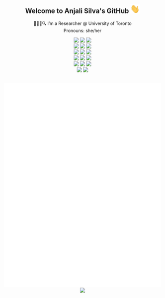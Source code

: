 
<p align="center">
<h2 align="center"> Welcome to Anjali Silva's GitHub <img src="https://raw.githubusercontent.com/ABSphreak/ABSphreak/master/gifs/Hi.gif" width="30px"></h1>
     
<p align="center">
👩🏻‍💻🔍 I’m a Researcher @ University of Toronto <br />
Pronouns: she/her      
<p align="center">     
  <img src="https://img.shields.io/badge/Research-Clustering-brightgreen" />
  <img src="https://img.shields.io/badge/Research-Classification-green" /> 
  <img src="https://img.shields.io/badge/Research-Machine%20Learning-yellowgreen" /> <br />
  <img src="https://img.shields.io/badge/Research-Data%20Visualization-yellow" /> 
  <img src="https://img.shields.io/badge/Research-Trend%20Analysis-orange" /> 
  <img src="https://img.shields.io/badge/Research-Bioinformatics-important" /><br />
  <img src="https://img.shields.io/badge/Research-Multiomics%20Data-ff69b4" /> 
  <img src="https://img.shields.io/badge/Research-RNAseq-blue" /> 
  <img src="https://img.shields.io/badge/Research-Methylation-lightgrey" /> <br /> 
  <img src="https://img.shields.io/badge/Research-DNAseq-blueviolet" />  
    <img src="https://img.shields.io/badge/Research-Microarray-red" />  
  <img src="https://img.shields.io/badge/Research-Protein%20Structure%20Modeling-9cf" /> <br />
    <img src="https://img.shields.io/badge/Focus-Statistics-brightgreen" />
  <img src="https://img.shields.io/badge/Focus-Assessment-blueviolet" />
  <img src="https://img.shields.io/badge/Focus-Teaching-blue" /> <br />
  <img src="https://img.shields.io/badge/City-Toronto-blueviolet" />
  <img src="https://img.shields.io/badge/Country-Canada-red" />
</p>

<br />

<div align = "center">
     <img align="center" src= "https://github.com/anjalisilva/anjalisilva/blob/main/github-metrics.svg" />   <br />
     <img align="center" src= "https://github-readme-stats.vercel.app/api?username=anjalisilva" />   <br />
     
</div>





<!--
**anjalisilva/anjalisilva** is a ✨ _special_ ✨ repository because its `README.md` (this file) appears on your GitHub profile.

Here are some ideas to get you started:

- 🔭 I’m currently working on ...
- 🌱 I’m currently learning ...
- 👯 I’m looking to collaborate on ...
- 🤔 I’m looking for help with ...
- 💬 Ask me about ...
- 📫 How to reach me: ...
- 😄 Pronouns: ...
- ⚡ Fun fact: ...

![Your Repository’s Stats](https://github-readme-stats.vercel.app/api?username=anjalisilva&show_icons=true)
![Your Repository's Stats](https://github-readme-stats.vercel.app/api/top-langs/?username=anjalisilva&theme=blue-green)

  <img align="center" src= "https://github-profile-trophy.vercel.app/?username=anjalisilva" /> <br />
  <img align="center" src= "https://github-readme-stats.vercel.app/api/top-langs/?username=anjalisilva" /> <br />
  <img align="center" src= "https://activity-graph.herokuapp.com/graph?username=anjalisilva&theme=xcode&hide_border=true&area=true&custom_title='Contributions'" />


-->

